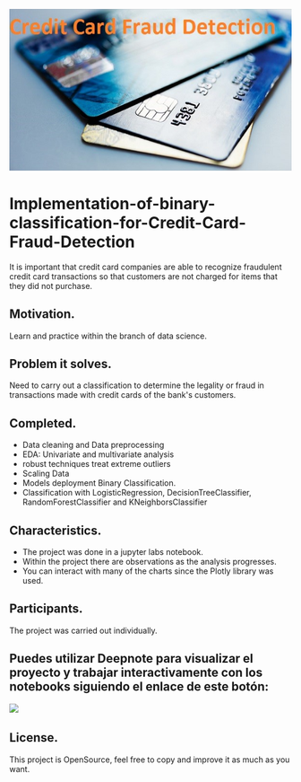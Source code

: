 [<img src="images/front_page.jpg" width="900" target="_blank" alt="Click to go to this project's GitHub repository" title="Click to go to this project's GitHub repository"/>](https://github.com/AAZG/Implementation-of-binary-classification-for-Credit-Card-Fraud-Detection)

# Implementation-of-binary-classification-for-Credit-Card-Fraud-Detection

It is important that credit card companies are able to recognize fraudulent credit card transactions so that customers are not charged for items that they did not purchase.

## Motivation.
Learn and practice within the branch of data science.

## Problem it solves.
Need to carry out a classification to determine the legality or fraud in transactions made with credit cards of the bank's customers.

## Completed.
- Data cleaning and Data preprocessing
- EDA: Univariate and multivariate analysis
- robust techniques treat extreme outliers
- Scaling Data
- Models deployment Binary Classification.
- Classification with LogisticRegression, DecisionTreeClassifier, RandomForestClassifier and KNeighborsClassifier

## Characteristics.
* The project was done in a jupyter labs notebook.
* Within the project there are observations as the analysis progresses.
* You can interact with many of the charts since the Plotly library was used.


## Participants.
The project was carried out individually.

## Puedes utilizar Deepnote para visualizar el proyecto y trabajar interactivamente con los notebooks siguiendo el enlace de este botón:
[<img src="https://deepnote.com/buttons/try-in-a-jupyter-notebook.svg">](https://deepnote.com/@aazg/Implementation-of-binary-classification-for-Credit-Card-Fraud-Detection-9dd13b3d-1e27-4f69-ad18-621f5e71f5fe)

## License.
This project is OpenSource, feel free to copy and improve it as much as you want.
